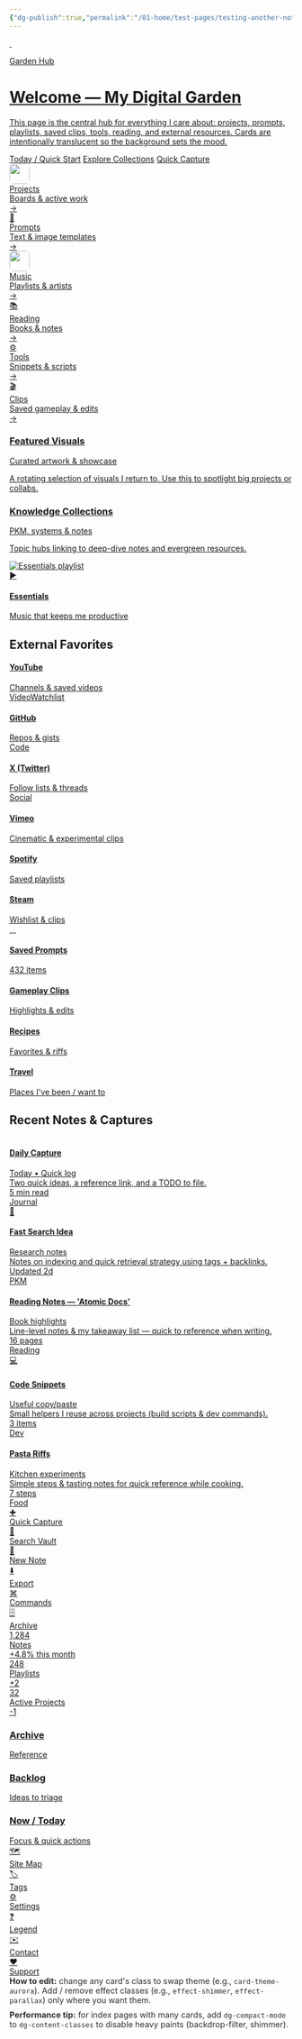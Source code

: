 ```yaml
---
{"dg-publish":true,"permalink":"/01-home/test-pages/testing-another-note-1-1-1-1-1-1-1-1/","contentClasses":"theme-auto dg-grid cols-auto gap-md stagger-container","noteIcon":"","created":"2025-09-22T17:02:12.611+02:00","updated":"2025-09-22T17:30:52.616+02:00"}
---
```



<!--
  FRONT PAGE: "Garden Hub" — a rich, side-by-side layout built from the archetypes.
  - Top -> most important: hero, immediate actions, pinned nav
  - Middle -> curated collections, external links, playlists
  - Lower -> recent notes, shortcuts, stats, deck, admin legend
  - All cards are per-card themed. Effects are opt-in only (no defaults).
-->

<!-- =========================
     HERO / PRIMARY (full-width)
     - big intro, primary CTAs, parallax layer
   ========================= -->
<a class="dg-card dg-link dg-card--hero card-hero card-theme-crystal effect-glass subtle-pop"
   href="/about" aria-label="About this Garden" style="--stagger-index:0;">
  <img class="parallax-layer" src="/img/MALOGO/Fullflavor.png" alt="" aria-hidden>
  <img class="hero-bg" src="/img/MALOGO/Fullflavor.png" alt="" aria-hidden>
  <div class="hero-overlay" aria-hidden></div>

  <div class="hero-badge">Garden Hub</div>
  <h1 class="hero-title">Welcome — My Digital Garden</h1>
  <p class="hero-lead">This page is the central hub for everything I care about: projects, prompts, playlists,
     saved clips, tools, reading, and external resources. Cards are intentionally translucent so the background sets the mood.</p>

  <div class="hero-ctas">
    <a class="hero-cta" href="/today">Today / Quick Start</a>
    <a class="hero-cta primary" href="/collections">Explore Collections</a>
    <a class="hero-cta" href="/capture">Quick Capture</a>
  </div>
</a>

<!-- =========================
     QUICK NAV ROW (High priority) — up to 6 side-by-side
     - Use compact nav cards for immediate entry points
   ========================= -->
<div class="dg-grid cols-auto" role="navigation" aria-label="Primary shortcuts" style="--stagger-index:1;">
  <a class="dg-card dg-link dg-card--md card-nav card-theme-forest" href="/projects" aria-label="Projects">
    <div class="nav-left">
      <div class="card-ico"><img src="/img/MALOGO/Fullflavor.png" style="width:36px;height:36px;border-radius:8px;object-fit:cover;" alt=""></div>
      <div class="title-wrap"><div class="nav-title">Projects</div><div class="nav-desc">Boards & active work</div></div>
    </div>
    <div class="nav-arrow" aria-hidden>→</div>
  </a>

  <a class="dg-card dg-link dg-card--md card-nav card-theme-paper" href="/prompts" aria-label="Prompts">
    <div class="nav-left">
      <div class="card-ico">🧠</div>
      <div class="title-wrap"><div class="nav-title">Prompts</div><div class="nav-desc">Text & image templates</div></div>
    </div>
    <div class="nav-arrow" aria-hidden>→</div>
  </a>

  <a class="dg-card dg-link dg-card--md card-nav card-theme-ocean" href="/music" aria-label="Music">
    <div class="nav-left">
      <div class="card-ico"><img src="/img/MALOGO/Fullflavor.png" style="width:36px;height:36px;border-radius:6px;object-fit:cover;" alt=""></div>
      <div class="title-wrap"><div class="nav-title">Music</div><div class="nav-desc">Playlists & artists</div></div>
    </div>
    <div class="nav-arrow" aria-hidden>→</div>
  </a>

  <a class="dg-card dg-link dg-card--md card-nav card-theme-vintage" href="/reading" aria-label="Reading">
    <div class="nav-left">
      <div class="card-ico">📚</div>
      <div class="title-wrap"><div class="nav-title">Reading</div><div class="nav-desc">Books & notes</div></div>
    </div>
    <div class="nav-arrow" aria-hidden>→</div>
  </a>

  <a class="dg-card dg-link dg-card--md card-nav card-theme-ceramic" href="/tools" aria-label="Tools">
    <div class="nav-left">
      <div class="card-ico">⚙️</div>
      <div class="title-wrap"><div class="nav-title">Tools</div><div class="nav-desc">Snippets & scripts</div></div>
    </div>
    <div class="nav-arrow" aria-hidden>→</div>
  </a>

  <a class="dg-card dg-link dg-card--md card-nav card-theme-pastel" href="/clips" aria-label="Clips">
    <div class="nav-left">
      <div class="card-ico">🎬</div>
      <div class="title-wrap"><div class="nav-title">Clips</div><div class="nav-desc">Saved gameplay & edits</div></div>
    </div>
    <div class="nav-arrow" aria-hidden>→</div>
  </a>
</div>

<!-- =========================
     FEATURED / PILLARS (important categories; 3-up layout)
   ========================= -->
<div class="dg-grid cols-auto gap-md" role="list" aria-label="Featured pillars" style="--stagger-index:2;">
  <a class="dg-card dg-link dg-card--lg card-theme-velvet effect-gradient-border effect-glow" href="/featured/visuals">
    <div class="dg-content">
      <h3 class="dg-title">Featured Visuals</h3>
      <div class="dg-sub">Curated artwork & showcase</div>
      <p class="dg-excerpt">A rotating selection of visuals I return to. Use this to spotlight big projects or collabs.</p>
    </div>
  </a>

  <a class="dg-card dg-link dg-card--lg card-theme-crystal card-collection" href="/collections/personal-knowledge">
    <div class="dg-content">
      <h3 class="dg-title">Knowledge Collections</h3>
      <div class="dg-sub">PKM, systems & notes</div>
      <p class="dg-excerpt">Topic hubs linking to deep-dive notes and evergreen resources.</p>
    </div>
  </a>

  <a class="dg-card dg-link dg-card--lg card-theme-aurora card-playlist" href="/music/essentials">
    <img class="playlist-image" src="/img/MALOGO/Fullflavor.png" alt="Essentials playlist">
    <div class="play-overlay"><div class="play-icon">▶</div></div>
    <div class="playlist-body">
      <h4 class="dg-title">Essentials</h4>
      <div class="dg-sub">Music that keeps me productive</div>
    </div>
  </a>
</div>

<!-- =========================
     EXTERNAL LINKS — per-card themes + external icons
     (Open external sites in new tab; rel attributes present)
   ========================= -->
<h2 class="dg-title">External Favorites</h2>

<div class="dg-grid cols-auto gap-md" role="list" aria-label="External links" style="--stagger-index:3;">
  <a class="dg-card dg-link dg-card--md card-theme-neon card-theme-outline" href="https://www.youtube.com" target="_blank" rel="noopener noreferrer" aria-label="Open YouTube">
    <div class="dg-content"><h4 class="dg-title">YouTube</h4><div class="dg-sub">Channels & saved videos</div><div class="dg-tags"><span class="dg-tag">Video</span><span class="dg-tag">Watchlist</span></div></div>
  </a>

  <a class="dg-card dg-link dg-card--md card-theme-terminal" href="https://github.com" target="_blank" rel="noopener noreferrer" aria-label="Open GitHub">
    <div class="dg-content"><h4 class="dg-title">GitHub</h4><div class="dg-sub">Repos & gists</div><div class="dg-tags"><span class="dg-tag">Code</span></div></div>
  </a>

  <a class="dg-card dg-link dg-card--md card-theme-cyberpunk" href="https://twitter.com" target="_blank" rel="noopener noreferrer" aria-label="Open X/Twitter">
    <div class="dg-content"><h4 class="dg-title">X (Twitter)</h4><div class="dg-sub">Follow lists & threads</div><div class="dg-tags"><span class="dg-tag">Social</span></div></div>
  </a>

  <a class="dg-card dg-link dg-card--md card-theme-film" href="https://vimeo.com" target="_blank" rel="noopener noreferrer" aria-label="Open Vimeo">
    <div class="dg-content"><h4 class="dg-title">Vimeo</h4><div class="dg-sub">Cinematic & experimental clips</div></div>
  </a>

  <a class="dg-card dg-link dg-card--md card-theme-ocean" href="https://open.spotify.com" target="_blank" rel="noopener noreferrer" aria-label="Open Spotify">
    <div class="dg-content"><h4 class="dg-title">Spotify</h4><div class="dg-sub">Saved playlists</div></div>
  </a>

  <a class="dg-card dg-link dg-card--md card-theme-retro" href="https://store.steampowered.com" target="_blank" rel="noopener noreferrer" aria-label="Open Steam">
    <div class="dg-content"><h4 class="dg-title">Steam</h4><div class="dg-sub">Wishlist & clips</div></div>
  </a>
</div>

<!-- =========================
     QUICK COLLECTIONS (compact previews)
   ========================= -->
<div class="dg-grid cols-auto gap-md" style="--stagger-index:4;" role="list">
  <a class="dg-card dg-link dg-card--md card-theme-paper card-collection" href="/collections/prompts">
    <div class="collection-grid">
      <img src="/img/MALOGO/Fullflavor.png" alt="">
      <img src="/img/MALOGO/Fullflavor.png" alt="">
      <img src="/img/MALOGO/Fullflavor.png" alt="">
      <img src="/img/MALOGO/Fullflavor.png" alt="">
    </div>
    <div class="dg-content"><h4 class="dg-title">Saved Prompts</h4><div class="collection-count">432 items</div></div>
  </a>

  <a class="dg-card dg-link dg-card--md card-theme-film" href="/collections/gaming-clips">
    <div class="dg-content"><h4 class="dg-title">Gameplay Clips</h4><div class="dg-sub">Highlights & edits</div></div>
  </a>

  <a class="dg-card dg-link dg-card--md card-theme-botanical" href="/collections/recipes">
    <div class="dg-content"><h4 class="dg-title">Recipes</h4><div class="dg-sub">Favorites & riffs</div></div>
  </a>

  <a class="dg-card dg-link dg-card--md card-theme-desert" href="/collections/travel">
    <div class="dg-content"><h4 class="dg-title">Travel</h4><div class="dg-sub">Places I've been / want to</div></div>
  </a>
</div>

<!-- =========================
     RECENT NOTES (compact grid + mini meta)
   ========================= -->
<h2 class="dg-title">Recent Notes & Captures</h2>

<div class="dg-grid cols-auto gap-sm" role="list" aria-label="Recent notes" style="--stagger-index:5;">
  <a class="dg-card dg-link card-note card-theme-minimal" href="/notes/today" role="listitem">
    <div class="card-head">
      <img class="card-thumb" src="/img/MALOGO/Fullflavor.png" alt="">
      <div class="title-wrap"><h4 class="dg-title">Daily Capture</h4><div class="dg-sub">Today • Quick log</div></div>
    </div>
    <div class="dg-excerpt">Two quick ideas, a reference link, and a TODO to file.</div>
    <div class="card-meta-row"><div>5 min read</div><div class="dg-tag">Journal</div></div>
  </a>

  <a class="dg-card dg-link card-note card-theme-paper" href="/notes/idea-fastsearch">
    <div class="card-head"><div class="card-ico">🧩</div><div class="title-wrap"><h4 class="dg-title">Fast Search Idea</h4><div class="dg-sub">Research notes</div></div></div>
    <div class="dg-excerpt">Notes on indexing and quick retrieval strategy using tags + backlinks.</div>
    <div class="card-meta-row"><div>Updated 2d</div><div class="dg-tag">PKM</div></div>
  </a>

  <a class="dg-card dg-link card-note card-theme-ceramic" href="/notes/reading-notes">
    <div class="card-head"><img class="card-ico" src="/img/MALOGO/Fullflavor.png" alt=""><div class="title-wrap"><h4 class="dg-title">Reading Notes — 'Atomic Docs'</h4><div class="dg-sub">Book highlights</div></div></div>
    <div class="dg-excerpt">Line-level notes & my takeaway list — quick to reference when writing.</div>
    <div class="card-meta-row"><div>16 pages</div><div class="dg-tag">Reading</div></div>
  </a>

  <a class="dg-card dg-link card-note card-theme-midnight" href="/notes/code-snippets">
    <div class="card-head"><div class="card-ico">💻</div><div class="title-wrap"><h4 class="dg-title">Code Snippets</h4><div class="dg-sub">Useful copy/paste</div></div></div>
    <div class="dg-excerpt">Small helpers I reuse across projects (build scripts & dev commands).</div>
    <div class="card-meta-row"><div>3 items</div><div class="dg-tag">Dev</div></div>
  </a>

  <a class="dg-card dg-link card-note card-theme-pastel" href="/notes/recipes">
    <div class="card-head"><img class="card-thumb" src="/img/MALOGO/Fullflavor.png" alt=""><div class="title-wrap"><h4 class="dg-title">Pasta Riffs</h4><div class="dg-sub">Kitchen experiments</div></div></div>
    <div class="dg-excerpt">Simple steps & tasting notes for quick reference while cooking.</div>
    <div class="card-meta-row"><div>7 steps</div><div class="dg-tag">Food</div></div>
  </a>
</div>

<!-- =========================
     SHORTCUTS & ACTIONS (very high utility)
   ========================= -->
<div class="dg-grid cols-auto gap-sm" style="--stagger-index:6;">
  <a class="dg-card dg-link card-compact card-theme-minimal" href="/capture" aria-label="Quick Capture"><div class="compact-icon">✚</div><div class="compact-text">Quick Capture</div></a>
  <a class="dg-card dg-link card-compact card-theme-mono" href="/search" aria-label="Search"><div class="compact-icon">🔎</div><div class="compact-text">Search Vault</div></a>
  <a class="dg-card dg-link card-compact card-theme-paper" href="/new-note" aria-label="New Note"><div class="compact-icon">📝</div><div class="compact-text">New Note</div></a>
  <a class="dg-card dg-link card-compact card-theme-ceramic" href="/export" aria-label="Export"><div class="compact-icon">⬇️</div><div class="compact-text">Export</div></a>
  <a class="dg-card dg-link card-compact card-theme-terminal" href="/terminal" aria-label="Commands"><div class="compact-icon">⌘</div><div class="compact-text">Commands</div></a>
  <a class="dg-card dg-link card-compact card-theme-retro" href="/archive" aria-label="Archive"><div class="compact-icon">🗄️</div><div class="compact-text">Archive</div></a>
</div>

<!-- =========================
     STATS + KPI (small dashboard)
   ========================= -->
<div class="dg-grid cols-auto gap-md" style="--stagger-index:7;">
  <a class="dg-card dg-link card-stats card-theme-ceramic" href="/stats/notes"><div class="stat-number">1,284</div><div class="stat-label">Notes</div><div class="stat-delta">+4.8% this month</div></a>
  <a class="dg-card dg-link card-stats card-theme-aurora" href="/stats/music"><div class="stat-number">248</div><div class="stat-label">Playlists</div><div class="stat-delta">+2</div></a>
  <a class="dg-card dg-link card-stats card-theme-forest" href="/stats/projects"><div class="stat-number">32</div><div class="stat-label">Active Projects</div><div class="stat-delta">-1</div></a>
</div>

<!-- =========================
     PRIORITY DECK (small overlapping stack for 'now' items)
   ========================= -->
<div class="dg-deck" style="--stagger-index:8;">
  <a class="dg-card dg-link dg-card--lg card-stack-3 card-theme-timber" href="/archive">
    <div class="dg-content"><h3 class="dg-title">Archive</h3><div class="dg-sub">Reference</div></div>
  </a>

  <a class="dg-card dg-link dg-card--lg card-stack-2 card-theme-pastel" href="/backlog">
    <div class="dg-content"><h3 class="dg-title">Backlog</h3><div class="dg-sub">Ideas to triage</div></div>
  </a>

  <a class="dg-card dg-link dg-card--lg card-stack-1 card-theme-velvet effect-glass effect-tilt" data-tilt="mild" href="/today">
    <div class="dg-content"><h3 class="dg-title">Now / Today</h3><div class="dg-sub">Focus & quick actions</div></div>
  </a>
</div>

<!-- =========================
     FOOTER — sitemap, tags and admin quick links
   ========================= -->
<div class="dg-grid cols-auto gap-sm" style="margin-top:var(--space-lg); --stagger-index:9;">
  <a class="dg-card dg-link card-compact card-theme-mono" href="/sitemap"><div class="compact-icon">🗺️</div><div class="compact-text">Site Map</div></a>
  <a class="dg-card dg-link card-compact card-theme-paper" href="/tags"><div class="compact-icon">🏷️</div><div class="compact-text">Tags</div></a>
  <a class="dg-card dg-link card-compact card-theme-ceramic" href="/settings"><div class="compact-icon">⚙️</div><div class="compact-text">Settings</div></a>
  <a class="dg-card dg-link card-compact card-theme-retro" href="/admin-legend"><div class="compact-icon">❓</div><div class="compact-text">Legend</div></a>
  <a class="dg-card dg-link card-compact card-theme-bubblegum" href="mailto:you@example.com" target="_blank" rel="noopener noreferrer"><div class="compact-icon">✉️</div><div class="compact-text">Contact</div></a>
  <a class="dg-card dg-link card-compact card-theme-velvet" href="/donate" aria-label="Support"><div class="compact-icon">♥</div><div class="compact-text">Support</div></a>
</div>

<!-- =========================
     END — small guidance (editor visible)
   ========================= -->
<div style="padding:var(--space-sm); opacity:0.9; font-size:0.9rem; color:var(--text-secondary); margin-top:var(--space-lg);">
  <div><strong>How to edit:</strong> change any card's class to swap theme (e.g., <code>card-theme-aurora</code>). Add / remove effect classes (e.g., <code>effect-shimmer</code>, <code>effect-parallax</code>) only where you want them.</div>
  <div style="margin-top:0.6rem"><strong>Performance tip:</strong> for index pages with many cards, add <code>dg-compact-mode</code> to <code>dg-content-classes</code> to disable heavy paints (backdrop-filter, shimmer).</div>
</div>
